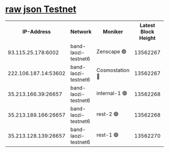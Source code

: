 
[raw json Testnet](https://rpc-check.bandt.stavr.tech/bandt/rpcbandt_result.json)
=

<table><tr><th>IP-Address</th><th>Network</th><th>Moniker</th><th>Latest Block Height</th><th>Earliest Block Height</th><th>Catching Up</th><th>Voting Power</th><th>Scan Time</th></tr><tr><td>93.115.25.178:6002</td><td>band-laozi-testnet6</td><td>Zenscape 🟢</td><td>13562267</td><td>12460001</td><td>False</td><td>0</td><td>2023-12-05T06:19:49.530600594UTC</td></tr><tr><td>222.106.187.14:53602</td><td>band-laozi-testnet6</td><td>Cosmostation 🔴</td><td>13562267</td><td>13177501</td><td>False</td><td>2203223</td><td>2023-12-05T06:19:51.162773437UTC</td></tr><tr><td>35.213.166.39:26657</td><td>band-laozi-testnet6</td><td>internal-1 🟢</td><td>13562268</td><td>13462268</td><td>False</td><td>0</td><td>2023-12-05T06:19:52.357121149UTC</td></tr><tr><td>35.213.189.166:26657</td><td>band-laozi-testnet6</td><td>rest-2 🟢</td><td>13562268</td><td>13462268</td><td>False</td><td>0</td><td>2023-12-05T06:19:53.616161132UTC</td></tr><tr><td>35.213.128.139:26657</td><td>band-laozi-testnet6</td><td>rest-1 🟢</td><td>13562270</td><td>13462270</td><td>False</td><td>0</td><td>2023-12-05T06:19:59.002894429UTC</td></tr></table>
